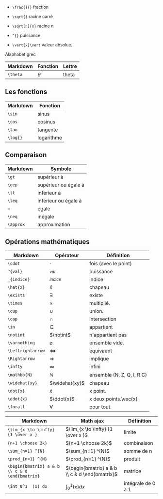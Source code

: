 * `\frac{}{}` fraction
* `\sqrt{}` racine carré
* `\sqrt[n]{x}`  racine n 
* `^{}` puissance

* `\vert{x}\vert` valeur absolue.

Alaphabet grec

Markdown | Fonction | Lettre
---------|----------|-------
`\theta` | $\theta$ | theta

## Les fonctions

Markdown | Fonction
---------|------------
`\sin`   | sinus
`\cos`   | cosinus
`\tan`   | tangente
`\log{}` | logarithme

## Comparaison

Markdown  | Symbole
----------|-----------------------
`\gt`     | supérieur à 
`\gep`    | supérieur ou égale à
`\lt`     | inférieur à 
`\leq`    | inférieur ou égale à 
`= `      | égale
`\neq`    | inégale
`\approx` | approximation

## Opérations mathématiques

Markdown			| Opérateur			| Définition
--------------------|-------------------|-------
`\cdot`       		| $\cdot$			| fois (avec le point)
`^{val}`      		| $^{val}$			| puissance
`_{indice}`   		| $_{indice}$		| indice
`\hat{x}`			| $\hat{x}$ 		|chapeau
`\exists`			| $\exists$			| existe
`\times` 			| $\times$			| multiplié.
`\cup` 				| $\cup$			| union.
`\cap` 				| $\cap$ 			| intersection		
`\in` 				| $\in$				| appartient
`\notint`			| $\notint$ 		| n'appartient pas
`\varnothing` 		| $\varnothing$ 	| ensemble vide.
`\Leftrightarrow` 	| $\Leftrightarrow$ | équivaent
`\Rightarrow` 		| $\Rightarrow$		| implique 
`\infty` 			| $\infty$			| infini
`\mathbb{N}` 		| $\mathbb{N}$		| ensemble (N, Z, Q, I, R C)
`\widehat{xy}`		| $\widehat{xy}$ 	| chapeau
`\dot{x}` 			| $\dot{x}$			| x point.
`\ddot{x}` 			| $\ddot{x}$		| x deux points.\vec{x}
`\forall` 			| $\forall$			| pour tout.

Markdown 							| Math ajax								| Définition
------------------------------------|---------------------------------------|----------------
`\lim_{x \to \infty} {1 \over x }` 	| $\lim_{x \to \infty} {1 \over x }$	| limite
`{n+1 \choose 2k}`					| ${n+1 \choose 2k}$					| combinaison
`\sum_{n=1} ^{N}` 					| $\sum_{n=1} ^{N}$						| somme de n 
`\prod_{n=1} ^{N}`					| $\prod_{n=1} ^{N}$					| produit
`\begin{bmatrix} a & b \\ c & d \end{bmatrix}` | $\begin{bmatrix} a & b \\ c & d \end{bmatrix}$ | matrice
`\int_0^1  (x) dx` 					| $\int_0^1  (x) dx$ 					|intégrale de 0 à 1